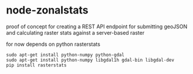 # node-zonalstats

proof of concept for creating a REST API endpoint for submitting geoJSON and calculating raster stats against a server-based raster

for now depends on python rasterstats

```
sudo apt-get install python-numpy python-gdal
sudo apt-get install python-numpy libgdal1h gdal-bin libgdal-dev
pip install rasterstats
```
